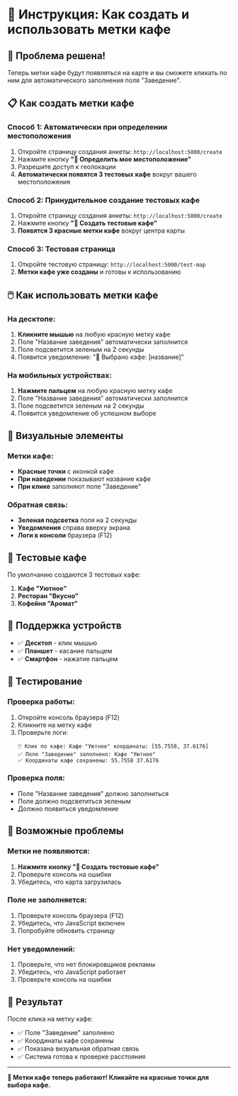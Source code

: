 # 🏪 Инструкция: Как создать и использовать метки кафе

## 🎯 Проблема решена!

Теперь метки кафе будут появляться на карте и вы сможете кликать по ним для автоматического заполнения поля "Заведение".

## 📋 Как создать метки кафе

### Способ 1: Автоматически при определении местоположения
1. Откройте страницу создания анкеты: `http://localhost:5000/create`
2. Нажмите кнопку **"📍 Определить мое местоположение"**
3. Разрешите доступ к геолокации
4. **Автоматически появятся 3 тестовых кафе** вокруг вашего местоположения

### Способ 2: Принудительное создание тестовых кафе
1. Откройте страницу создания анкеты: `http://localhost:5000/create`
2. Нажмите кнопку **"🏪 Создать тестовые кафе"**
3. **Появятся 3 красные метки кафе** вокруг центра карты

### Способ 3: Тестовая страница
1. Откройте тестовую страницу: `http://localhost:5000/test-map`
2. **Метки кафе уже созданы** и готовы к использованию

## 🖱️ Как использовать метки кафе

### На десктопе:
1. **Кликните мышью** на любую красную метку кафе
2. Поле "Название заведения" автоматически заполнится
3. Поле подсветится зеленым на 2 секунды
4. Появится уведомление: "🏪 Выбрано кафе: [название]"

### На мобильных устройствах:
1. **Нажмите пальцем** на любую красную метку кафе
2. Поле "Название заведения" автоматически заполнится
3. Поле подсветится зеленым на 2 секунды
4. Появится уведомление об успешном выборе

## 🎨 Визуальные элементы

### Метки кафе:
- **Красные точки** с иконкой кафе
- **При наведении** показывают название кафе
- **При клике** заполняют поле "Заведение"

### Обратная связь:
- **Зеленая подсветка** поля на 2 секунды
- **Уведомления** справа вверху экрана
- **Логи в консоли** браузера (F12)

## 🔧 Тестовые кафе

По умолчанию создаются 3 тестовых кафе:
1. **Кафе "Уютное"**
2. **Ресторан "Вкусно"**
3. **Кофейня "Аромат"**

## 📱 Поддержка устройств

- ✅ **Десктоп** - клик мышью
- ✅ **Планшет** - касание пальцем
- ✅ **Смартфон** - нажатие пальцем

## 🧪 Тестирование

### Проверка работы:
1. Откройте консоль браузера (F12)
2. Кликните на метку кафе
3. Проверьте логи:
   ```
   🖱️ Клик по кафе: Кафе "Уютное" координаты: [55.7558, 37.6176]
   ✅ Поле "Заведение" заполнено: Кафе "Уютное"
   ✅ Координаты кафе сохранены: 55.7558 37.6176
   ```

### Проверка поля:
- Поле "Название заведения" должно заполниться
- Поле должно подсветиться зеленым
- Должно появиться уведомление

## 🚨 Возможные проблемы

### Метки не появляются:
1. **Нажмите кнопку "🏪 Создать тестовые кафе"**
2. Проверьте консоль на ошибки
3. Убедитесь, что карта загрузилась

### Поле не заполняется:
1. Проверьте консоль браузера (F12)
2. Убедитесь, что JavaScript включен
3. Попробуйте обновить страницу

### Нет уведомлений:
1. Проверьте, что нет блокировщиков рекламы
2. Убедитесь, что JavaScript работает
3. Проверьте консоль на ошибки

## 🎉 Результат

После клика на метку кафе:
- ✅ Поле "Заведение" заполнено
- ✅ Координаты кафе сохранены
- ✅ Показана визуальная обратная связь
- ✅ Система готова к проверке расстояния

---

**🎯 Метки кафе теперь работают! Кликайте на красные точки для выбора кафе.** 